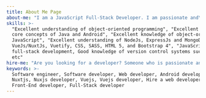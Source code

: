 ```yaml
---
title: About Me Page
about-me: "I am a JavaScript Full-Stack Developer. I am passionate and\r enthusiastic about any problems relating to Software\r Engineering. I am not yet a JavaScript or Software expert, but I\r love to read, code, learn and add to my skill sets everyday. I\r find it fulfilling proffering solutions to software problems. I have worked with Java/Android, but I'm my interest is currently inclined towards JavaScript."
skills: >-
  "Excellent understanding of object-oriented programming", "Excellent grasp of
  core concepts of Java and Android", "Excellent knowledge of object-oriented
  JavaScript", "Excellent understanding of NodeJs, ExpressJs and MongoDb","
  VueJs/NuxtJs, Vuetify, CSS, SASS, HTML 5, and Bootstrap 4", "JavaScript
  full-stack development, Good knowledge of version control systems such as Git
  etc"
hire-me: "Are you looking for a developer? Someone who is passionate and honest about\r their job? Someone who prioritizes client's satisfaction and who is willing\r to learn new technologies to get the job done within schedule? A freelancer\r and a team player? Look no further, I am the right guy. Contact me and I would be\r glad to work for you and/or with your team."
keywords: >-
  Software engineer, Software developer, Web developer, Android developer,
  Nuxtjs, Nuxjs developer, Vuejs, Vuejs developer, Hire a web developer,
  Front-End developer, Full-Stack developer
---
```


